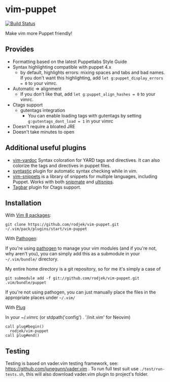 vim-puppet
==========

[![Build
Status](https://secure.travis-ci.org/rodjek/vim-puppet.png)](http://travis-ci.org/rodjek/vim-puppet)

Make vim more Puppet friendly!

Provides
--------

* Formatting based on the latest Puppetlabs Style Guide
* Syntax highlighting compatible with puppet 4.x
  * by default, highlights errors: mixing spaces and tabs and bad names. If you
    don't want this highlighting, add `let g:puppet_display_errors = 0` to your
    vimrc.
* Automatic => alignment
  * If you don't like that, add `let g:puppet_align_hashes = 0` to your vimrc.
* Ctags support
  * gutentags integration
    * You can enable loading tags with gutentags by setting
      `g:gutentags_dont_load = 1` in your vimrc
* Doesn't require a bloated JRE
* Doesn't take minutes to open

Additional useful plugins
-------------------------

* [vim-yardoc](https://github.com/noprompt/vim-yardoc) Syntax coloration for
  YARD tags and directives. It can also colorize the tags and directives in
  puppet files.
* [syntastic](https://github.com/scrooloose/syntastic) plugin for automatic
   syntax checking while in vim.
* [vim-snippets](https://github.com/honza/vim-snippets) is a library of
  snippets for multiple languages, including Puppet. Works with both
  [snipmate](https://github.com/garbas/vim-snipmate) and
  [ultisnips](https://github.com/SirVer/ultisnips).
* [Tagbar](https://github.com/majutsushi/tagbar) plugin for Ctags support.

Installation
------------

With [Vim 8 packages](http://vimhelp.appspot.com/repeat.txt.html#packages):

    git clone https://github.com/rodjek/vim-puppet.git ~/.vim/pack/plugins/start/vim-puppet

With [Pathogen](https://github.com/tpope/vim-pathogen):

If you're using [pathogen](https://github.com/tpope/vim-pathogen) to manage
your vim modules (and if you're not, why aren't you), you can simply add this
as a submodule in your `~/.vim/bundle/` directory.

My entire home directory is a git repository, so for me it's simply a case of

    git submodule add -f git://github.com/rodjek/vim-puppet.git .vim/bundle/puppet

If you're not using pathogen, you can just manually place the files in the
appropriate places under `~/.vim/`

With [Plug](https://github.com/junegunn/vim-plug)

In your ~/.vimrc (or stdpath('config') . '/init.vim' for Neovim)

    call plug#begin()
      rodjek/vim-puppet
    call plug#end()

Testing
-------

Testing is based on vader.vim testing framework, see:
<https://github.com/junegunn/vader.vim> . To run full test suit use
`./test/run-tests.sh`, this will also download vader.vim plugin to project's
folder.

